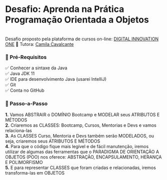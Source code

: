 <h1>Desafio: Aprenda na Prática Programação Orientada a Objetos</h1>
<br>
Desafio proposto pela plataforma de cursos on-line: 
<a href="https://web.digitalinnovation.one/" target="_blank">DIGITAL INNOVATION ONE</a> 🚀
Tutora: <a href="https://github.com/cami-la" target="_blank">Camila Cavalcante</a>

<h3>🛑 Pré-Requisitos</h3>

<p>
✅ Conhecer a sintaxe da Java<br>
✅ Java JDK 11<br>
✅ IDE para desenvolvimento Java (usarei IntelliJ)<br>
✅ Git<br>
✅ Conta no GitHub<br>
</p>


<h3> 👣 Passo-a-Passo</h3>

<p>
<strong>	1.</strong> Vamos ABSTRAIR o DOMÍNIO Bootcamp e MODELAR seus ATRIBUTOS E MÉTODOS <br>
<strong>	2.</strong> Criaremos as CLASSES: Bootcamp, Cursos, Mentorias e Devs e vamos relaciona-las <br>
<strong>	3.</strong> As CLASSES Curso, Mentoria e Devs também serão MODELADOS, ou seja, criaremos seus ATRIBUTOS E MÉTODOS <br> 
<strong>	4.</strong> Para que o código fique mais legível e de fácil manutenção, iremos utilizar de algumas das ferramentas que o PARADIGMA DE ORIENTAÇÃO A OBJETOS (POO) nos oferece: ABSTRAÇÃO, ENCAPSULAMENTO, HERANÇA E POLIMORFISMO <br>
<strong>	5.</strong> E para representar CLASSES que foram criadas e relacionadas, iremos transforma-las em OBJETOS<br>
</p>